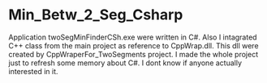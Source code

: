 # Min_Betw_2_Seg_Csharp
Application twoSegMinFinderCSh.exe were written in C#. Also I intagrated C++ class from the main project as reference to CppWrap.dll. This dll were created by CppWraperFor_TwoSegments project. I made the whole project just to refresh some memory about C#. I dont know if anyone actually interested in it.
